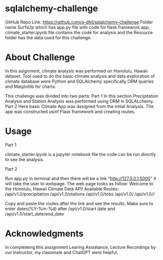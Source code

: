 # sqlalchemy-challenge
GitHub Repo Link: https://github.com/a-dhil/sqlalchemy-challenge
Folder name SurfsUp which has app.py file with code for flask framework app, climate_starter.ipynb file contains the code for analysis and the Resource folder has the data used for this challenge.

# About Challenge

In this asignment, climate analysis was performed on Honolulu, Hawaii dataset.
Tool used to do the basic climate analysis and data exploration of climate database  were Python and SQLAlchemy specifically ORM queries and Matplotlib for charts.

This challenge was divided into two parts:
Part 1
In this section Precipitation Analysis and Station Analysis  was performed using ORM in SQLALchemy.
Part 2
Here basic Climate App was designed from the initial Analysis. The app was constructed usinf Flask framework and creating routes.

# Usage

Part 1

climate_starter.ipynb is a jupyter notebook file the code can be run directly to see the analysis.

Part 2

Run app.py in terminal and then there will be a link "http://127.0.0.1:5000" it will take the user to webpage.
The web page looks as follow:
Welcome to the Honolulu, Hawaii Climate Data API!
Available Routes:
/api/v1.0/precipitation
/api/v1.0/stations
/api/v1.0/tobs
/api/v1.0/
/api/v1.0//

Copy and paste the routes after the link and see the results. 
Make sure to enter dates(%Y-%m-%d)  after /api/v1.0/start date and /api/v1.0/start_date/end_date

# Acknowledgments

In completeing this assignment  Learing Assiatance, Lecture Recordings by our Instructor, my classmate and ChatGPT were helpful. 